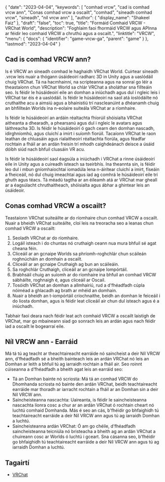 {
  "date": "2023-04-04",
  "keywords": [
"comhad vrcw",
"cad is comhad vrcw ann",
"Conas comhad vrcw a oscailt",
"comhad",
"síneadh comhad vrcw",
"síneadh",
"níl vrcw ann"
],
  "author": {
    "display_name": "Shakeel Faiz"
},
  "draft": "false",
  "toc": true,
  "title": "Formáid Comhaid VRCW - VRChat World",
  "description": "Foghlaim faoi fhormáid VRCW agus APInna ar féidir leo comhaid VRCW a chruthú agus a oscailt.",
  "linktitle": "VRCW",
  "menu": {
    "docs": {
      "identifier": "game-vrcw-ga",
      "parent": "game"
}
},
  "lastmod": "2023-04-04"
}

## Cad is comhad VRCW ann?

Is é VRCW an síneadh comhad le haghaidh VRChat World. Cuirtear síneadh .vrcw leis nuair a thógann úsáideoirí radharc 3D in Unity agus a uaslódáil chuig VRChat. Tá na hacmhainní, na scripteanna agus na sonraí go léir a theastaíonn chun VRChat World sa chlár VRChat a sholáthar sna fillteáin seo. Is féidir le húsáideoirí eile an domhan a iniúchadh agus dul i ngleic leis i VRChat tar éis é a uaslódáil. Is féidir le húsáideoirí na saol atá íoslódáilte nó cruthaithe acu a aimsiú agus a bhainistiú trí nascleanúint a dhéanamh chuig an bhfillteán Worlds ina n-eolaire suiteála VRChat ar a ríomhaire.

Is féidir le húsáideoirí an ardáin réaltachta fhíorúil shóisialta VRChat aitheanta a dhearadh, a phearsanú agus dul i ngleic le avatars agus láithreacha 3D. Is féidir le húsáideoirí ó gach cearn den domhan nascadh, idirghníomhú, agus cluichí a imirt i suíomh fíorúil. Tacaíonn VRChat le raon leathan de chluasáin agus rialaitheoirí réaltachta fíorúla, agus féadfar rochtain a fháil ar an ardán freisin trí mhodh caighdeánach deisce a úsáid dóibh siúd nach bhfuil cluasáin VR acu.

Is féidir le húsáideoirí saol éagsúla a iniúchadh i VRChat a rinne úsáideoirí eile in Unity agus a cuireadh isteach sa tseirbhís. Ina theannta sin, is féidir leo dul i mbun gníomhaíochtaí iomadúla lena n-áirítear cluichí a imirt, físeáin a fheiceáil, nó dul chuig imeachtaí agus iad ag comhrá le húsáideoirí eile trí ghuth agus téacs. Tá méadú tagtha ar an éileamh atá ar VRChat mar gheall ar a éagsúlacht chruthaitheach, shóisialta agus ábhar a ghintear leis an úsáideoir.

## Conas comhad VRCW a oscailt?

Teastaíonn VRChat suiteáilte ar do ríomhaire chun comhad VRCW a oscailt. Nuair a bheidh VRChat suiteáilte, cloí leis na treoracha seo a leanas chun comhad VRCW a oscailt:

1. Seoladh VRChat ar do ríomhaire.
2. Logáil isteach i do chuntas nó cruthaigh ceann nua mura bhfuil sé agat cheana féin.
3. Cliceáil ar an gcnaipe Worlds sa phríomh-roghchlár chun scáileán roghnúcháin an domhain a oscailt.
4. Cliceáil ar an gcnaipe Cruthaigh ag bun an scáileáin.
5. Sa roghchlár Cruthaigh, cliceáil ar an gcnaipe Iompórtáil.
6. Brabhsáil chuig an suíomh ar do ríomhaire ina bhfuil an comhad VRCW sábháilte, roghnaigh é, agus cliceáil ar Oscail.
7. Tosóidh VRChat an domhan a allmhairiú, rud a d'fhéadfadh cúpla nóiméad a ghlacadh ag brath ar mhéid an domhain.
8. Nuair a bheidh an t-iompórtáil críochnaithe, beidh an domhan le feiceáil i do liosta domhan, agus is féidir leat cliceáil air chun dul isteach agus é a iniúchadh.

Tabhair faoi deara nach féidir leat ach comhaid VRCW a oscailt laistigh de VRChat, mar go mbaineann siad go sonrach leis an ardán agus nach féidir iad a oscailt le bogearraí eile.

## Níl VRCW ann - Earráid

Má tá tú ag teacht ar theachtaireacht earráide nó saincheist a deir Níl VRCW ann, d'fhéadfadh sé a bheith bainteach leis an ardán VRChat nó leis an Domhan ar leith a bhfuil tú ag iarraidh rochtain a fháil air. Seo roinnt cúiseanna a d’fhéadfadh a bheith agat leis an earráid seo:

- Tá an Domhan bainte nó scriosta: Má tá an comhad VRCW do Dhomhanda scriosta nó bainte den ardán VRChat, beidh teachtaireacht earráide mar thoradh ar iarracht rochtain a fháil ar an Domhan sin a deir Níl VRCW ann.
- Saincheisteanna nascachta: Uaireanta, is féidir le saincheisteanna nascachta líonra cosc a chur ar an ardán VRChat ó rochtain cheart nó luchtú comhaid Domhanda. Más é seo an cás, b'fhéidir go bhfaighidh tú teachtaireacht earráide a deir Níl VRCW ann agus tú ag iarraidh Domhan a luchtú.
- Saincheisteanna ardán VRChat: Ó am go chéile, d'fhéadfadh saincheisteanna teicniúla nó bristeacha a bheith ag an ardán VRChat a chuireann cosc ar Worlds ó luchtú i gceart. Sna cásanna seo, b'fhéidir go bhfaighidh tú teachtaireacht earráide a deir Níl VRCW ann agus tú ag iarraidh Domhan a luchtú.

## Tagairtí
* [VRChat]( https://ga.wikipedia.org/wiki/VRChat)



